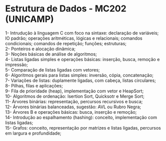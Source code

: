 # Estrutura de Dados - MC202 (UNICAMP)

1- Intrudução à linguagem C com foco na sintaxe: declaração de variáveis; IO padrão; operações aritméticas, lógicas e relacionais; comandos condicionais; comandos de repetição; funções; estruturas;  
2- Ponteiros e alocação dinâmica;  
3- Noções básicas de análise de algoritmos;  
4- Listas ligadas simples e operações básicas: inserção, busca, remoção e impressão;  
5- Comparação de listas ligadas com vetores;  
6- Algoritmos gerais para listas simples: inversão, cópia, concatenação;  
7- Variações de listas: duplamente ligadas, com cabeça, listas circulares;  
8- Pilhas, filas e aplicações;  
9- Fila de prioridade (heap), implementação com vetor e HeapSort;  
10- Algoritmos de ordenação: Isertion Sort, Quicksotr e Merge Sort;  
11- Árvores binárias: representação, percursos recursivos e busca;  
12- Árvores binárias balanceadas, sugestão: AVL ou Rubro Negra;  
13- Árvores B e operações básicas: busca, inserção e remoção;  
14- Introdução ao espalhamento (hashing): conceito, implementação com listas ligadas;  
15- Grafos: conceito, representação por matrizes e listas ligadas, percursos em largura e profundidade;  